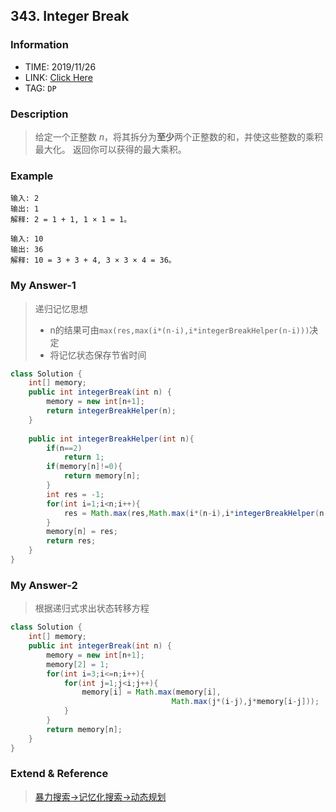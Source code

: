 ## 343. Integer Break

### Information

* TIME: 2019/11/26
* LINK: [Click Here]( https://leetcode-cn.com/problems/integer-break/ )
* TAG: `DP`

### Description

>  给定一个正整数 *n*，将其拆分为**至少**两个正整数的和，并使这些整数的乘积最大化。 返回你可以获得的最大乘积。 

### Example

```text
输入: 2
输出: 1
解释: 2 = 1 + 1, 1 × 1 = 1。

输入: 10
输出: 36
解释: 10 = 3 + 3 + 4, 3 × 3 × 4 = 36。

```

### My Answer-1

> 递归记忆思想
>
> * n的结果可由`max(res,max(i*(n-i),i*integerBreakHelper(n-i)))`决定
> * 将记忆状态保存节省时间

```java
class Solution {
    int[] memory;
    public int integerBreak(int n) {
        memory = new int[n+1];
        return integerBreakHelper(n);
    }
    
    public int integerBreakHelper(int n){
        if(n==2)
            return 1;
        if(memory[n]!=0){
            return memory[n];
        }
        int res = -1;
        for(int i=1;i<n;i++){
            res = Math.max(res,Math.max(i*(n-i),i*integerBreakHelper(n-i)));
        }
        memory[n] = res;
        return res;
    }
}
```

### My Answer-2

> 根据递归式求出状态转移方程

```java
class Solution {
    int[] memory;
    public int integerBreak(int n) {
        memory = new int[n+1];
        memory[2] = 1;
        for(int i=3;i<=n;i++){
            for(int j=1;j<i;j++){
                memory[i] = Math.max(memory[i],
                                    Math.max(j*(i-j),j*memory[i-j]));
            }
        }
        return memory[n];
    }
}
```

### Extend & Reference

>  [暴力搜索->记忆化搜索->动态规划](https://leetcode-cn.com/problems/integer-break/solution/bao-li-sou-suo-ji-yi-hua-sou-suo-dong-tai-gui-hua-/) 

